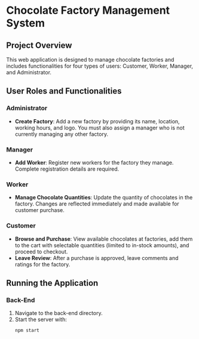 # Chocolate Factory Management System

## Project Overview
This web application is designed to manage chocolate factories and includes functionalities for four types of users: Customer, Worker, Manager, and Administrator.

## User Roles and Functionalities

### Administrator
- **Create Factory**: Add a new factory by providing its name, location, working hours, and logo. You must also assign a manager who is not currently managing any other factory.

### Manager
- **Add Worker**: Register new workers for the factory they manage. Complete registration details are required.

### Worker
- **Manage Chocolate Quantities**: Update the quantity of chocolates in the factory. Changes are reflected immediately and made available for customer purchase.

### Customer
- **Browse and Purchase**: View available chocolates at factories, add them to the cart with selectable quantities (limited to in-stock amounts), and proceed to checkout.
- **Leave Review**: After a purchase is approved, leave comments and ratings for the factory.

## Running the Application

### Back-End
1. Navigate to the back-end directory.
2. Start the server with:
   ```bash
   npm start
